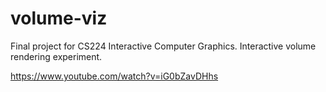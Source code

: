 volume-viz
==========
Final project for CS224 Interactive Computer Graphics. Interactive volume rendering experiment.

https://www.youtube.com/watch?v=iG0bZavDHhs
